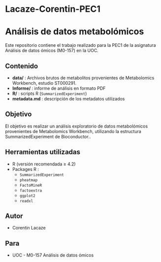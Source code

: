 # Lacaze-Corentin-PEC1

# Análisis de datos metabolómicos

Este repositorio contiene el trabajo realizado para la PEC1 de la asignatura Análisis de datos ómicos (M0-157) en la UOC.

## Contenido

- **data/** : Archivos brutos de metabolitos provenientes de Metabolomics Workbench, estudio ST000291.
- **Informe/** : informe de análisis en formato PDF
- **R/** : scripts R (`SummarizedExperiment`) 
- **metadata.md** : descripción de los metadatos utilizados

## Objetivo

El objetivo es realizar un análisis exploratorio de datos metabolómicos provenientes de Metabolomics Workbench, utilizando la estructura SummarizedExperiment de Bioconductor..

## Herramientas utilizadas

- R (versión recomendada ≥ 4.2)
- Packages R :
  - `SummarizedExperiment`
  - `pheatmap`
  - `FactoMineR`
  - `factoextra`
  - `ggplot2`
  - `readxl`

## Autor

- Corentin Lacaze

## Para 

- UOC - M0-157 Análisis de datos ómicos
